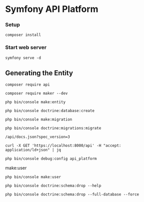 # Symfony API Platform

### Setup

```
composer install
```

### Start web server

```
symfony serve -d
```

## Generating the Entity
````
composer require api
````

````
composer require maker --dev
````

````
php bin/console make:entity
````

````
php bin/console doctrine:database:create
````

````
php bin/console make:migration
````

````
php bin/console doctrine:migrations:migrate
````

````
/api/docs.json?spec_version=3
````

````
curl -X GET 'https://localhost:8000/api' -H "accept: application/ld+json" | jq
````

````
php bin/console debug:config api_platform
````

make:user  
````
php bin/console make:user
````

````
php bin/console doctrine:schema:drop --help
````

````
php bin/console doctrine:schema:drop --full-database --force
````